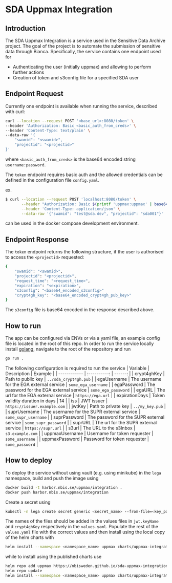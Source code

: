 # SDA Uppmax Integration

## Introduction

The SDA Uppmax Integration is a service used in the Sensitive Data Archive project. The goal of the project is to automate the submission of sensitive data through Bianca. Specifically, the service contains one endpoint used for
- Authenticating the user (initially uppmax) and allowing to perform further actions
- Creation of token and s3config file for a specified SDA user

## Endpoint Request

Currently one endpoint is available when running the service, described with curl:
```bash
curl --location --request POST '<base_url>:8080/token' \
--header 'Authorization: Basic <basic_auth_from_creds>' \
--header 'Content-Type: text/plain' \
--data-raw '{
    "swamid": "<swamid>",
    "projectid": "<projectid>"
}'
```
where `<basic_auth_from_creds>` is the base64 encoded string `username:password`.

The `token` endpoint requires basic auth and the allowed credentials can be defined in the configuration file `config.yaml`.

ex.
```bash
$ curl --location --request POST 'localhost:8080/token' \
       --header "Authorization: Basic $(printf 'uppmax:uppmax' | base64)" \
       --header 'Content-Type: application/json' \
       --data-raw '{"swamid": "test@sda.dev", "projectid": "sda001"}'
```
can be used in the docker compose development environment.

## Endpoint Response

The `token` endpoint returns the following structure, if the user is authorised to access the `<projectid>` requested:

```bash
{
    "swamid": "<swamid>",
    "projectid": "<projectid>",
    "request_time": "<request_time>",
    "expiration": "<expiration>",
    "s3config": "<base64_encoded_s3config>"
    "crypt4gh_key": "<base64_encoded_crypt4gh_pub_key>"
}
```
The `s3config` file is base64 encoded in the response described above.

## How to run
The app can be configured via ENVs or via a yaml file, an example config file is located in the root of this repo.
In order to run the service locally install [golang](https://go.dev/learn/), navigate to the root of the repository and run
```bash
go run .
```
The following configuration is required to run the service
| Variable     | Description  | Example |
| ------------ | :----------: | ------: |
| crypt4ghKey | Path to public key | `../sda_crypt4gh.pub` |
| egaUsername | The username for the EGA external service | `some_ega_username` |
| egaPassword | The password for the EGA external service | `some_ega_password` |
| egaURL | The url for the EGA external service | `https://ega.url` |
| expirationDays | Token validity duration in days | 14 |
| iss | JWT issuer | `https://issuer.example.com` |
| jwtKey | Path to private key | `../my_key.pub` |
| suprUsername | The username for the SUPR external service | `some_supr_username` |
| suprPassword | The password for the SUPR external service | `some_supr_password` |
| suprURL | The url for the SUPR external service | `https://supr.url` |
| s3url | The URL to the s3Inbox | `s3.example.com` |
| uppmaxUsername | Username for token requester | `some_username` |
| uppmaxPassword | Password for token requester | `some_password` |


## How to deploy
To deploy the service without using vault (e.g. using minikube) in the `lega` namespace, build and push the image using
```sh
docker build -t harbor.nbis.se/uppmax/integration .
docker push harbor.nbis.se/uppmax/integration
```
Create a secret using
```sh
kubectl -n lega create secret generic <secret_name> --from-file=<key_path> --from-file=<public_key_path>
```
The names of the files should be added in the values files in `jwt.keyName` and `crypt4ghKey` respectively in the `values.yaml`. Populate the rest of the `values.yaml` file with the correct values and then install using the local copy of the helm charts with
```sh
helm install --namespace <namespace_name> uppmax charts/uppmax-integration
```
while to install using the published charts use
```sh
helm repo add uppmax https://nbisweden.github.io/sda-uppmax-integration/
helm repo update
helm install --namespace <namespace_name> uppmax charts/uppmax-integration
```
